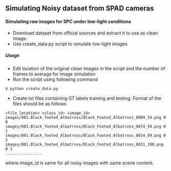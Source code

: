 ## Simulating Noisy dataset from SPAD cameras
#### Simulating raw images for SPC under low-light conditions

* Download dataset from official sources and extract it to use as clean image.
* Use create\_data.py script to simulate low-light images
 ##### Usage
 * Edit location of the original clean images in the script and the number of frames to average for image simulation
 * Run the script using following command

 ```
 $ python create_data.py
 ```
* Create txt files containing GT labels training and testing. Format of the files should be as follows
```
<file_location> <class_id> <image_id>
images/001.Black_footed_Albatross/Black_Footed_Albatross_0009_34.png 0 0
images/001.Black_footed_Albatross/Black_Footed_Albatross_0074_59.png 0 1
images/001.Black_footed_Albatross/Black_Footed_Albatross_0014_89.png 0 2
images/001.Black_footed_Albatross/Black_Footed_Albatross_0031_100.png 0 3
................
```
where image_id is same for all noisy images with same scene content.

